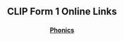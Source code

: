 <h2> 
<p align="center">
CLIP Form 1 Online Links
</p>
</h2>

<h4>
<p align="center">
  <a href="https://CLIP.github.io/Phonics">Phonics</a>
  <br>
</p>
</h4>
